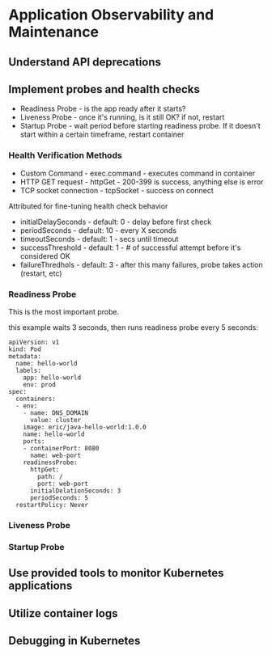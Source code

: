 # Application Observability and Maintenance

## Understand API deprecations

## Implement probes and health checks

- Readiness Probe - is the app ready after it starts?
- Liveness Probe - once it's running, is it still OK? if not, restart
- Startup Probe - wait period before starting readiness probe.  If it doesn't start within a certain timeframe, restart container

### Health Verification Methods

- Custom Command - exec.command - executes command in container
- HTTP GET request - httpGet - 200-399 is success, anything else is error
- TCP socket connection - tcpSocket - success on connect

Attributed for fine-tuning health check behavior
- initialDelaySeconds - default: 0 - delay before first check
- periodSeconds - default: 10 - every X seconds
- timeoutSeconds - default: 1 - secs until timeout
- successThreshold - default: 1 - # of successful attempt before it's considered OK
- failureThredhols - default: 3 - after this many failures, probe takes action (restart, etc)



### Readiness Probe

This is the most important probe.

this example waits 3 seconds, then runs readiness probe every 5 seconds:
```
apiVersion: v1
kind: Pod
metadata:
  name: hello-world
  labels: 
    app: hello-world
    env: prod
spec:
  containers:
  - env:
    - name: DNS_DOMAIN
      value: cluster
    image: eric/java-hello-world:1.0.0
    name: hello-world
    ports: 
    - containerPort: 8080
      name: web-port
    readinessProbe:
      httpGet:
        path: /
        port: web-port
      initialDelationSeconds: 3
      periodSeconds: 5
  restartPolicy: Never

```

### Liveness Probe



### Startup Probe




## Use provided tools to monitor Kubernetes applications

## Utilize container logs

## Debugging in Kubernetes


